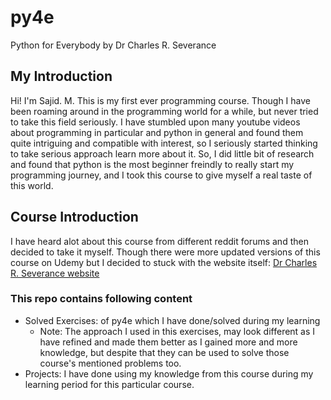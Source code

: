 # py4e
Python for Everybody by Dr Charles R. Severance
## My Introduction
Hi! I'm Sajid. M.
This is my first ever programming course. Though I have been roaming around in the programming world for a while, but never tried to take this field seriously.
I have stumbled upon many youtube videos about programming in particular and python in general and found them quite intriguing and compatible with interest, so I 
seriously started thinking to take serious approach learn more about it.
So, I did little bit of research and found that python is the most beginner freindly to really start my programming journey, and I took this course to give myself 
a real taste of this world.

## Course Introduction
I have heard alot about this course from different reddit forums and then decided to take it myself.
Though there were more updated versions of this course on Udemy but I decided to stuck with the website itself: [Dr Charles R. Severance website](https://www.py4e.com)

### This repo contains following content

- Solved Exercises: of py4e which I have done/solved during my learning
  - Note: The approach I used in this exercises, may look different as I have refined and made them better as I gained more and more knowledge, but despite that
  they can be used to solve those course's mentioned problems too.
- Projects: I have done using my knowledge from this course during my learning period for this particular course.
